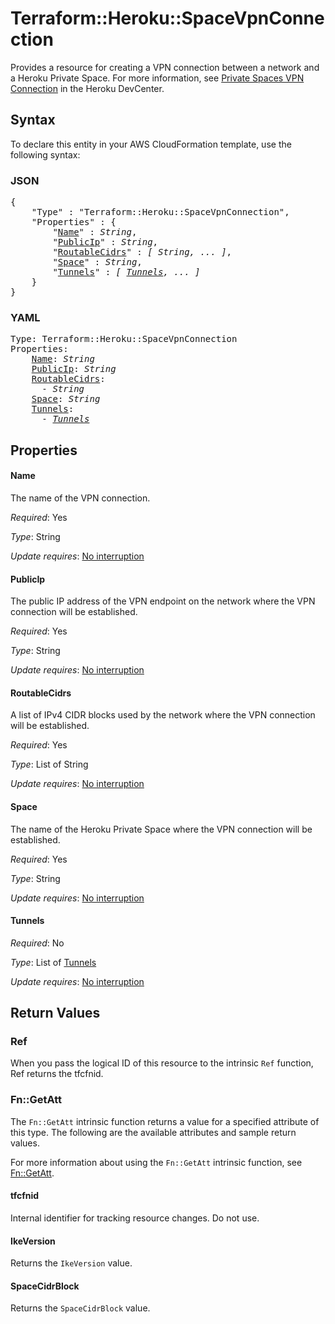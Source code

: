 # Terraform::Heroku::SpaceVpnConnection

Provides a resource for creating a VPN connection between a network and a Heroku Private Space. For more information, see [Private Spaces VPN Connection](https://devcenter.heroku.com/articles/private-space-vpn-connection?preview=1) in the Heroku DevCenter.

## Syntax

To declare this entity in your AWS CloudFormation template, use the following syntax:

### JSON

<pre>
{
    "Type" : "Terraform::Heroku::SpaceVpnConnection",
    "Properties" : {
        "<a href="#name" title="Name">Name</a>" : <i>String</i>,
        "<a href="#publicip" title="PublicIp">PublicIp</a>" : <i>String</i>,
        "<a href="#routablecidrs" title="RoutableCidrs">RoutableCidrs</a>" : <i>[ String, ... ]</i>,
        "<a href="#space" title="Space">Space</a>" : <i>String</i>,
        "<a href="#tunnels" title="Tunnels">Tunnels</a>" : <i>[ <a href="tunnels.md">Tunnels</a>, ... ]</i>
    }
}
</pre>

### YAML

<pre>
Type: Terraform::Heroku::SpaceVpnConnection
Properties:
    <a href="#name" title="Name">Name</a>: <i>String</i>
    <a href="#publicip" title="PublicIp">PublicIp</a>: <i>String</i>
    <a href="#routablecidrs" title="RoutableCidrs">RoutableCidrs</a>: <i>
      - String</i>
    <a href="#space" title="Space">Space</a>: <i>String</i>
    <a href="#tunnels" title="Tunnels">Tunnels</a>: <i>
      - <a href="tunnels.md">Tunnels</a></i>
</pre>

## Properties

#### Name

The name of the VPN connection.

_Required_: Yes

_Type_: String

_Update requires_: [No interruption](https://docs.aws.amazon.com/AWSCloudFormation/latest/UserGuide/using-cfn-updating-stacks-update-behaviors.html#update-no-interrupt)

#### PublicIp

The public IP address of the VPN endpoint on the network where the VPN connection will be established.

_Required_: Yes

_Type_: String

_Update requires_: [No interruption](https://docs.aws.amazon.com/AWSCloudFormation/latest/UserGuide/using-cfn-updating-stacks-update-behaviors.html#update-no-interrupt)

#### RoutableCidrs

A list of IPv4 CIDR blocks used by the network where the VPN connection will be established.

_Required_: Yes

_Type_: List of String

_Update requires_: [No interruption](https://docs.aws.amazon.com/AWSCloudFormation/latest/UserGuide/using-cfn-updating-stacks-update-behaviors.html#update-no-interrupt)

#### Space

The name of the Heroku Private Space where the VPN connection will be established.

_Required_: Yes

_Type_: String

_Update requires_: [No interruption](https://docs.aws.amazon.com/AWSCloudFormation/latest/UserGuide/using-cfn-updating-stacks-update-behaviors.html#update-no-interrupt)

#### Tunnels

_Required_: No

_Type_: List of <a href="tunnels.md">Tunnels</a>

_Update requires_: [No interruption](https://docs.aws.amazon.com/AWSCloudFormation/latest/UserGuide/using-cfn-updating-stacks-update-behaviors.html#update-no-interrupt)

## Return Values

### Ref

When you pass the logical ID of this resource to the intrinsic `Ref` function, Ref returns the tfcfnid.

### Fn::GetAtt

The `Fn::GetAtt` intrinsic function returns a value for a specified attribute of this type. The following are the available attributes and sample return values.

For more information about using the `Fn::GetAtt` intrinsic function, see [Fn::GetAtt](https://docs.aws.amazon.com/AWSCloudFormation/latest/UserGuide/intrinsic-function-reference-getatt.html).

#### tfcfnid

Internal identifier for tracking resource changes. Do not use.

#### IkeVersion

Returns the <code>IkeVersion</code> value.

#### SpaceCidrBlock

Returns the <code>SpaceCidrBlock</code> value.


